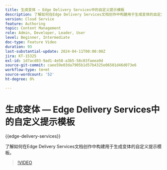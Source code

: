 ```yaml
---
title: 生成变体 — Edge Delivery Services中的自定义提示模板
description: 了解如何在Edge Delivery Services文档创作中构建用于生成变体的自定义提示模板。
version: Cloud Service
feature: Authoring
topic: Content Management
role: Admin, Developer, Leader, User
level: Beginner, Intermediate
doc-type: Feature Video
duration: 93
last-substantial-update: 2024-04-11T00:00:00Z
jira: KT-15325
exl-id: 1d7acd03-9ad1-4e58-a3b5-58c03faeea9d
source-git-commit: caee59e03da7905b1d57b4325e06501d46d073e6
workflow-type: tm+mt
source-wordcount: '52'
ht-degree: 0%

---
```


# 生成变体 — Edge Delivery Services中的自定义提示模板

{{edge-delivery-services}}

了解如何在Edge Delivery Services文档创作中构建用于生成变体的自定义提示模板。

>[!VIDEO](https://video.tv.adobe.com/v/3428316/?learn=on)


